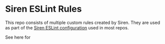 # Siren ESLint Rules

This repo consists of multiple custom rules created by Siren. They are used as part of the [Siren ESLint configuration](https://github.com/sirensolutions/eslint-config) used in most repos.

See here for 
